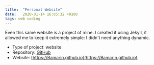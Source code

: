 ```yaml
---
title:  "Personal Website"
date:   2020-01-14 16:05:32 +0100
tags: web coding
---
```


Even this same website is a project of mine. I created it using Jekyll, it allowed me to keep it extremely simple: I didn't need anything dynamic.

* Type of project: website
* Repository: [GitHub](https://github.com/Bamarin/Bamarin.github.io)
* Website: [https://Bamarin.github.io](https://Bamarin.github.io)

